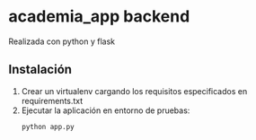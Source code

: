 # academia_app backend
Realizada con python y flask

## Instalación
1. Crear un virtualenv cargando los requisitos especificados en requirements.txt
2. Ejecutar la aplicación en entorno de pruebas:
    ```bash
    python app.py
    ```